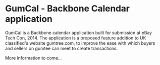 GumCal - Backbone Calendar application
============================================

GumCal is a Backbone calendar application built for submission at eBay Tech Con, 2014. The application is a proposed feature addition to UK classified's website gumtree.com, to improve the ease with which buyers and sellers on gumtee can meet to create transactions.

More information to come...

